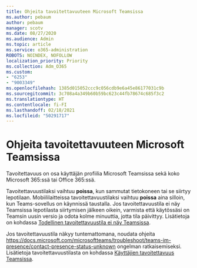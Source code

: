 ```yaml
---
title: Ohjeita tavoitettavuuteen Microsoft Teamsissa
ms.author: pebaum
author: pebaum
manager: scotv
ms.date: 08/27/2020
ms.audience: Admin
ms.topic: article
ms.service: o365-administration
ROBOTS: NOINDEX, NOFOLLOW
localization_priority: Priority
ms.collection: Adm_O365
ms.custom:
- "6253"
- "9003349"
ms.openlocfilehash: 1385d015052ccc9c056cdb9e6a45e86177031c9b
ms.sourcegitcommit: 3c708a4a349b60b59bc623c44fb78674c685f3c2
ms.translationtype: HT
ms.contentlocale: fi-FI
ms.lasthandoff: 02/18/2021
ms.locfileid: "50291717"
---
```

# <a name="help-with-presence-in-microsoft-teams"></a>Ohjeita tavoitettavuuteen Microsoft Teamsissa

Tavoitettavuus on osa käyttäjän profiilia Microsoft Teamsissa sekä koko Microsoft 365:ssä tai Office 365:ssä. 

Tavoitettavuustilaksi vaihtuu **poissa**, kun sammutat tietokoneen tai se siirtyy lepotilaan. Mobiililaitteissa tavoitettavuustilaksi vaihtuu **poissa**  aina silloin, kun Teams-sovellus on käynnissä taustalla. Jos tavoitettavuustila ei näy Teamsissa lepotilasta siirtymisen jälkeen oikein, varmista että käytössäsi on Teamsin uusin versio ja odota kolme minuuttia, jotta tila päivittyy. Lisätietoja on kohdassa [Todellinen tavoitettavuustila ei näy Teamsissa](https://docs.microsoft.com/microsoftteams/troubleshoot/teams-im-presence/presence-not-show-actual-status).

Jos tavoitettavuustila näkyy tuntemattomana, noudata ohjeita https://docs.microsoft.com/microsoftteams/troubleshoot/teams-im-presence/contact-presence-status-unknown ongelman ratkaisemiseksi.
Lisätietoja tavoitettavuustilasta on kohdassa [Käyttäjien tavoitettavuus Teamsissa](https://docs.microsoft.com/microsoftteams/presence-admins).

